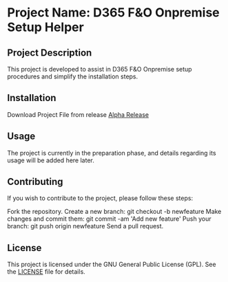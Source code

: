 # Project Name: D365 F&O Onpremise Setup Helper

## Project Description

This project is developed to assist in D365 F&O Onpremise setup procedures and simplify the installation steps.

## Installation

Download Project File from release [Alpha Release](https://github.com/muratvezir/D365.Setup/releases/tag/v0.1.0-alpha)

## Usage
The project is currently in the preparation phase, and details regarding its usage will be added here later.

## Contributing
If you wish to contribute to the project, please follow these steps:

Fork the repository.
Create a new branch: git checkout -b newfeature
Make changes and commit them: git commit -am 'Add new feature'
Push your branch: git push origin newfeature
Send a pull request.


## License
This project is licensed under the GNU General Public License (GPL). See the [LICENSE](./LICENSE) file for details.


